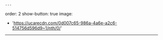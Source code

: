 	---
order: 2
show-button: true
image:
  - 'https://ucarecdn.com/0d007c65-986a-4a6e-a2c6-514756d596d9~1/nth/0/'
---

